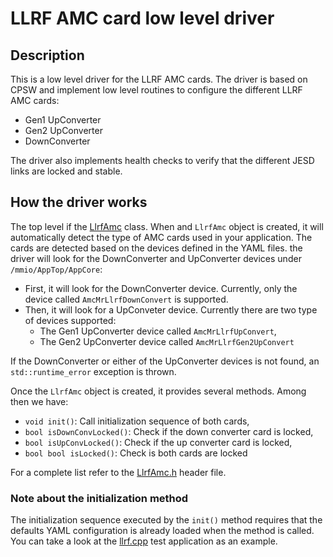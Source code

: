 # LLRF AMC card low level driver

## Description

This is a low level driver for the LLRF AMC cards. The driver is based on CPSW and implement low level routines to configure the different LLRF AMC cards:
- Gen1 UpConverter
- Gen2 UpConverter
- DownConverter

The driver also implements health checks to verify that the different JESD links are locked and stable.

## How the driver works

The top level if the [LlrfAmc](src/LlrfAmc.h) class. When and `LlrfAmc` object is created, it will automatically detect the type of AMC cards used in your application. The cards are detected based on the devices defined in the YAML files. the driver will look for the DownConverter and UpConverter devices under `/mmio/AppTop/AppCore`:
- First, it will look for the DownConverter device. Currently, only the device called `AmcMrLlrfDownConvert` is supported.
- Then, it will look for a UpConveter device. Currently there are two type of devices supported:
  - The Gen1 UpConverter device called `AmcMrLlrfUpConvert`,
  - The Gen2 UpConverter device called `AmcMrLlrfGen2UpConvert`

If the DownConverter or either of the UpConverter devices is not found, an `std::runtime_error` exception is thrown.

Once the `LlrfAmc` object is created, it provides several methods. Among then we have:
- `void init()`: Call initialization sequence of both cards,
- `bool isDownConvLocked()`: Check if the down converter card is locked,
- `bool isUpConvLocked()`: Check if the up converter card is locked,
- `bool bool isLocked()`: Check is both cards are locked

For a complete list refer to the [LlrfAmc.h](src/LlrfAmc.h) header file.

### Note about the initialization method

The initialization sequence executed by the `init()` method requires that the defaults YAML configuration is already loaded when the method is called. You can take a look at the [llrf.cpp](src/test/llrf.cpp) test application as an example.
